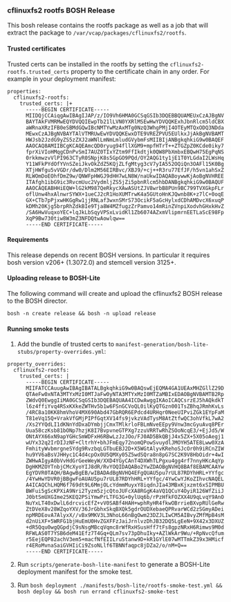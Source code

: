 ### cflinuxfs2 rootfs BOSH Release

This bosh release contains the rootfs package as well as a job that will
extract the package to `/var/vcap/packages/cflinuxfs2/rootfs`.

#### Trusted certificates

Trusted certs can be installed in the rootfs by setting the
`cflinuxfs2-rootfs.trusted_certs` property to the certificate chain in any
order. For example in your deployment manifest:

```
properties:
  cflinuxfs2-rootfs:
    trusted_certs: |+
      -----BEGIN CERTIFICATE-----
      MIIDQjCCAiqgAwIBAgIJAP/z/IO9Vh6HMA0GCSqGSIb3DQEBBQUAMEUxCzAJBgNV
      BAYTAkFVMRMwEQYDVQQIEwpTb21lLVN0YXRlMSEwHwYDVQQKExhJbnRlcm5ldCBX
      aWRnaXRzIFB0eSBMdGQwIBcNMTYwMzAxMTg0NzQ3WhgPMjI4OTEyMTQxODQ3NDda
      MEwxCzAJBgNVBAYTAlVTMRUwEwYDVQQKEwxDTE9VREZPVU5EUlkxJjAkBgNVBAMT
      HWJsb2JzdG9yZS5zZXJ2aWNlLmNmLmludGVybmFsMIIBIjANBgkqhkiG9w0BAQEF
      AAOCAQ8AMIIBCgKCAQEAmcQD0ryug94fllXGM9+mpfHTrT++ZTGZpZ0KCde0iky7
      fprXiVIoHMqgCDnPvSmI7AUZ0TIxYZtm9FfIkdtjk0QW8PbXmbxEBQwH75EgPqNS
      0rkkmwzvVlPI963CTyR0SNpjK8s5GpGO9PQd/OY2AQG1ty1jE1T0YLGdaI2LWsHq
      Y11WFkPYdOfYVnSZeiJkvOkZdZ5KQjZLfgMtyg3cV7yIA552OQiQn3OAFl15K0Bg
      XTjHWfgu5vVGDr/dw0/Dlm2M56EIRBvc/XBJ9/+cj++R3ru77EfJF/h5vn1ahSxZ
      RLWOmDoEOhfDmZ9w/QNWFpHWGJ9dHH7wLN8W/naUkwIDAQABoywwKjAoBgNVHREE
      ITAfgh1ibG9ic3RvcmUuc2VydmljZS5jZi5pbnRlcm5hbDANBgkqhkiG9w0BAQUF
      AAOCAQEABHHiEQW+lG2kM987QeRkycXAwASUtZJV8wrbB8PUn9BC799TVXGkpFLr
      oflUnw4hxAlnwrSYWX+1ueCJ2cR1HoXUMTrwK4a5GUtoHnKJQwnb8K+z7lC+0oqE
      GX+CTb7pPjxwHKGgRw1jjRNLaf3wxnSMrS73OcikF5aGcHylxdCDhAMDvcX6xuqP
      kDMh20Kjg5brpRhZdkBIe9Tja8W4MZfugzZrPamvo14mRinZVnpiXodvhGHxkHvZ
      /SA6HwVuqxoYEC+lqJkLbSqyVPSxLvidKl1Zb6074AZxmVlipmrnEETLaScE98Fp
      XqP9Bw730tiw8W3mZ3NFDQtwAowlqw==
      -----END CERTIFICATE-----
```

#### Requirements

This release depends on recent BOSH versions. In particular it requires bosh
version v206+ (1.3072.0) and stemcell version 3125+.

#### Uploading release to BOSH-Lite

The following command will create and upload the cflinuxfs2 BOSH release
to the BOSH director.

`bosh -n create release && bosh -n upload release`

#### Running smoke tests

1. Add the bundle of trusted certs to `manifest-generation/bosh-lite-stubs/property-overrides.yml`:

```
property_overrides:
  cflinuxfs2-rootfs:
    trusted_certs: |
      -----BEGIN CERTIFICATE-----
      MIIFATCCAuugAwIBAgIBATALBgkqhkiG9w0BAQswEjEQMA4GA1UEAxMHZGllZ29D
      QTAeFw0xNTA3MTYxMzI0MTJaFw0yNTA3MTYxMzI0MTZaMBIxEDAOBgNVBAMTB2Rp
      ZWdvQ0EwggIiMA0GCSqGSIb3DQEBAQUAA4ICDwAwggIKAoICAQCsrzEJ5hAQkdkT
      l6z4ffiYvq4RSxKXkeZWTHv5b1w6FSnGCVoQL0ilKyQTGzn001TsZBhqJRmhKvLs
      /4RC8a10KK8hmVhoV4MX690Abd47GbRQR6EPdcd4URHqr0NeeUIPviZGk1EYpFaM
      T81eVq15Q+VrakVfGMjPIPfGqtXV14fs9jvkzVAdTysM8AtZtfwQC3ohVfkL7wA2
      /Xs2YYQdLI1dKNnYdDxaDYmbjjCmxTMlkrloFBLmNveEEpy9Vnw3mcGyuAvq8PEr
      Uua58czKsb81bONp7hzjK8I7BvpvneGTPXg7zzuVRRTwRhZSOoNcqE3/+EjJd5/W
      ONtAYX66xN9apYGHcSmWDFxH6RBwLzJzJOo/FJ0AD5BkQBjJ4x5ZX+5X05oAegj1
      wUYx32q2IrDIJzNF+CltrhY+bhJFmEqy72nomQPowSvuydlJMOYH5ATE8Lww0XzA
      FmhityWvbmrgneSYdg9RvzbqLGTbuEBJ2D+X5WGtAlyvKRehoSJcOr0h9iRCnZIW
      hu9YV6aBsVJHHyc1C4d4cpOx0U5QMXy05Z5wdSQra8n8pG7SC2K9V8HbOidr+4wI
      ZWHwAIgyA0bVvHdGrGeeWeyW/XXD4YGyCAnT4DXWhTLPgxu4gg4rf7nnyHKcAqYp
      DgHKMZOYTnbjCMcXyoYIJ8dR/RvYOQIDAQABo2YwZDAOBgNVHQ8BAf8EBAMCAAYw
      EgYDVR0TAQH/BAgwBgEB/wIBADAdBgNVHQ4EFgQUAU5pu7rUL87RDYhHRL+YYfgc
      /4YwHwYDVR0jBBgwFoAUAU5pu7rUL87RDYhHRL+YYfgc/4YwCwYJKoZIhvcNAQEL
      A4ICAQChLHQM6f769dt9L6MmjOLcYdmmMuyxY8iqdnJIa43MBxKjxzmt6xSIPMBU
      BWFui5gScKPXiA9Nri2Tyzm5zjcQtoJUFcXA8RGgK4aVQ1QCuY4OyiR126WfZiiJ
      J0btSmUXGIme25KEQ2PSiYmwPrLTFG3G+0ylUq6b/rPzHfkFOZXX4U9qLvqY9AnO
      NuYxLT40xDwlL6drcvicEfZ+vV0SABf4HAH+wphRyHR4fkwOBrrieBXvpRUlGeRw
      ZtDVeX8v28WZqoYXV/36JrGbhxSkqBXQk5gdrOUDXebaeQPRvarWCd2zSGmyADei
      npMRDEovA7AlyxX//vBx9MKV3L3NhoL66nBgOwm23DZJLIwCM5AIBvyZMfMpB4sM
      d2nUiXF+5WRFG1bjHuEmU0HvZGXFFzJaiJrnlvzDhJB32DQ5LgEeN+9X42x3DXUZ
      +dR5Qqu0wgQGpdjC9sNsgMBcqVqmc8rWfRxHSusHff7tFs8gpzNRxH6Rimws9M0d
      RFWLAS0T7YSB6deM41Efz7T4Gq+QLm7sv73pDhuIky+AZlWkAr9Wu/+RpNvcQfum
      r5EejEQP82achV3em5+macfNfEIILruStanw9D+kR1GYlE07wMTTmkZ39x3HMicf
      r4ERoMvnaSaiGVHIiCi9ZsoNLlf6TBNNfaqpc8jDZa2/o/nM+Q==
      -----END CERTIFICATE-----
```

2. Run `scripts/generate-bosh-lite-manifest` to generate a BOSH-Lite deployment
   manifest for the smoke test.

3. Run `bosh deployment ./manifests/bosh-lite/rootfs-smoke-test.yml && bosh deploy && bosh run errand cflinuxfs2-smoke-test`

